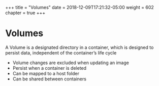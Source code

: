 +++
title = "Volumes"
date = 2018-12-09T17:21:32-05:00
weight = 602
chapter = true
+++

# Volumes
A Volume is a designated directory in a container, which is designed to persist data, independent of the container’s life cycle

* Volume changes are excluded when updating an image
* Persist when a container is deleted
* Can be mapped to a host folder
* Can be shared between containers
